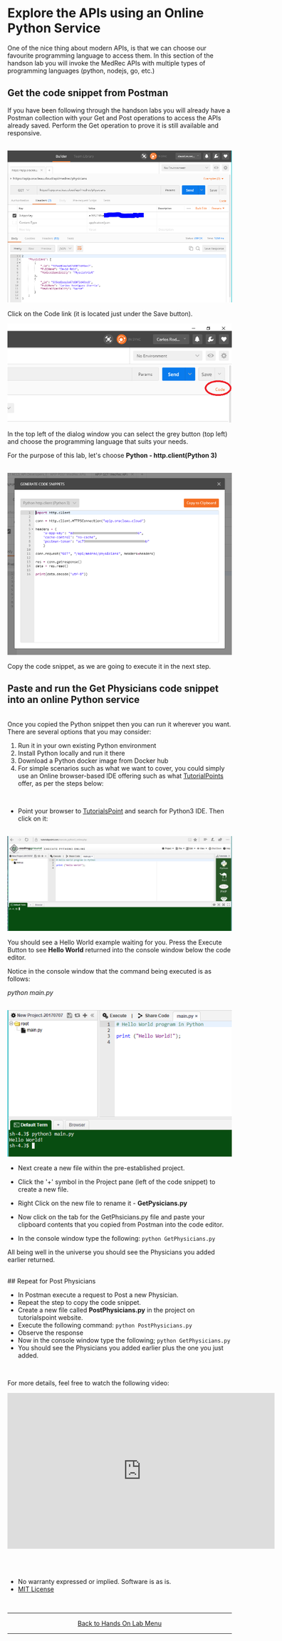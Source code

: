 
# Explore the APIs using an Online Python Service

One of the nice thing about modern APIs, is that we can choose our favourite programming language to access them. In this section of the handson lab you will invoke the MedRec APIs with multiple types of programming languages (python, nodejs, go, etc.)

## Get the code snippet from Postman
If you have been following through the handson labs you will already have a Postman collection with your Get and Post operations to access the APIs already saved. 
Perform the Get operation to prove it is still available and responsive.

<br>
<img src="./img/postman1.PNG"/>
<br>

Click on the Code link (it is located just under the Save button). 

<img src="./img/postman1b.PNG"/>

In the top left of the dialog window you can select the grey button (top left) and choose the programming language that suits your needs.

For the purpose of this lab, let's choose **Python - http.client(Python 3)**

<br>
<img src="./img/postman2.PNG"/>
<br>

Copy the code snippet, as we are going to execute it in the next step.


## Paste and run the Get Physicians code snippet into an online Python service
<br>
Once you copied the Python snippet then you can run it wherever you want. 
There are several options that you may consider:

1. Run it in your own existing Python environment
2. Install Python locally and run it there 
3. Download a Python docker image from Docker hub
4. For simple scenarios such as what we want to cover, you could simply use an Online browser-based IDE offering such as what [TutorialPoints](http://www.tutorialspoint.com/codingground.htm) offer, as per the steps below:

<br>

- Point your browser to [TutorialsPoint](http://www.tutorialspoint.com/codingground.htm) and search for Python3 IDE. Then click on it:

<br>
<img src="./img/pythoneditor1.PNG" />
<br>

You should see a Hello World example waiting for you. 
Press the Execute Button to see **Hello World** returned into the console window below the code editor.

Notice in the console window that the command being executed is as follows:

*python main.py*

<br>
<img src="./img/pythoneditor2.PNG" />
<br>

- Next create a new file within the pre-established project.

- Click the '+' symbol in the Project pane (left of the code snippet) to create a new file.
- Right Click on the new file to rename it - **GetPysicians.py**
- Now click on the tab for the GetPhsicians.py file and paste your clipboard contents that you copied from Postman into the code editor. 
- In the console window type the following:
``python GetPhysicians.py``

All being well in the universe you should see the Physicians you added earlier returned.

<br>
## Repeat for Post Physicians 
<br>

- In Postman execute a request to Post a new Physician.
- Repeat the step to copy the code snippet.
- Create a new file called **PostPhysicians.py** in the project on tutorialspoint website.
- Execute the following command:
``python PostPhysicians.py``
- Observe the response
- Now in the console window type the following;
``python GetPhysicians.py``
- You should see the Physicians you added earlier plus the one you just added.

<br>

For more details, feel free to watch the following video:

<center>
<iframe width="600" height="350" src="https://www.youtube.com/embed/c56tURvybYg?rel=0" frameborder="0" allowfullscreen></iframe>
</center>



<br><br>


* No warranty expressed or implied.  Software is as is.
* [MIT License](http://www.opensource.org/licenses/mit-license.html)
<br>
<hr />
<center>
<a href="../../handsonlabs" class="btn" >Back to Hands On Lab Menu</a>
<center/>
<hr />

